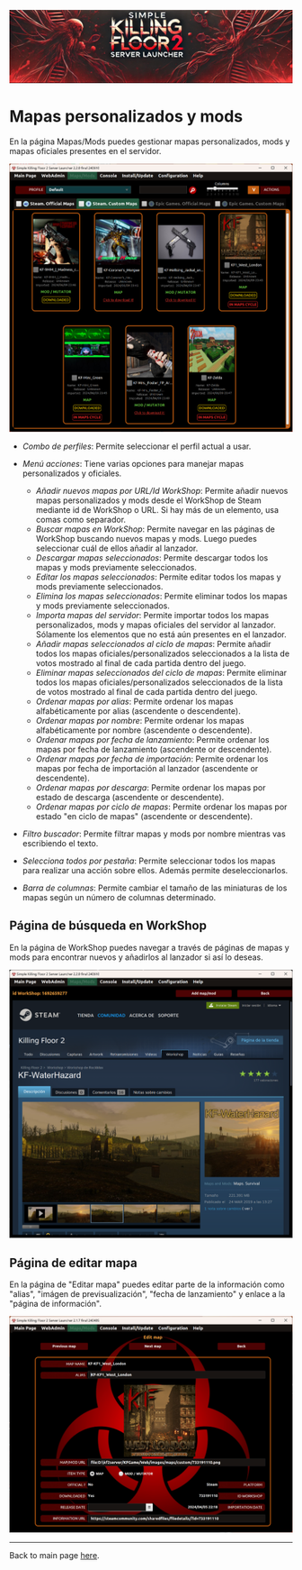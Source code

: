 ![Logo](../images/kf2banner.png)

# Mapas personalizados y mods

En la página Mapas/Mods puedes gestionar mapas personalizados, mods y mapas oficiales presentes en el servidor.

![Launcher screenshot](../images/screenshot04.png)

* _Combo de perfiles_: Permite seleccionar el perfil actual a usar.

* _Menú acciones_: Tiene varias opciones para manejar mapas personalizados y oficiales.
  * _Añadir nuevos mapas por URL/Id WorkShop_: Permite añadir nuevos mapas personalizados y mods desde el WorkShop de Steam mediante id de WorkShop o URL. Si hay más de un elemento, usa comas como separador.
  * _Buscar mapas en WorkShop_: Permite navegar en las páginas de WorkShop buscando nuevos mapas y mods. Luego puedes seleccionar cuál de ellos añadir al lanzador.
  * _Descargar mapas seleccionados_: Permite descargar todos los mapas y mods previamente seleccionados.
  * _Editar los mapas seleccionados_: Permite editar todos los mapas y mods previamente seleccionados.
  * _Elimina los mapas seleccionados_: Permite eliminar todos los mapas y mods previamente seleccionados.
  * _Importa mapas del servidor_: Permite importar todos los mapas personalizados, mods y mapas oficiales del servidor al lanzador. Sólamente los elementos que no está aún presentes en el lanzador.
  * _Añadir mapas seleccionados al ciclo de mapas_: Permite añadir todos los mapas oficiales/personalizados seleccionados a la lista de votos mostrado al final de cada partida dentro del juego.
  * _Eliminar mapas seleccionados del ciclo de mapas_: Permite eliminar todos los mapas oficiales/personalizados seleccionados de la lista de votos mostrado al final de cada partida dentro del juego.
  * _Ordenar mapas por alias_: Permite ordenar los mapas alfabéticamente por alias (ascendente o descendente).
  * _Ordenar mapas por nombre_: Permite ordenar los mapas alfabéticamente por nombre (ascendente o descendente).
  * _Ordenar mapas por fecha de lanzamiento_: Permite ordenar los mapas por fecha de lanzamiento (ascendente or descendente).
  * _Ordenar mapas por fecha de importación_: Permite ordenar los mapas por fecha de importación al lanzador (ascendente or descendente).
  * _Ordenar mapas por descarga_: Permite ordenar los mapas por estado de descarga (ascendente or descendente).
  * _Ordenar mapas por ciclo de mapas_: Permite ordenar los mapas por estado "en ciclo de mapas" (ascendente or descendente).

* _Filtro buscador_: Permite filtrar mapas y mods por nombre mientras vas escribiendo el texto. 

* _Selecciona todos por pestaña_: Permite seleccionar todos los mapas para realizar una acción sobre ellos. Además permite deseleccionarlos.

* _Barra de columnas_: Permite cambiar el tamaño de las miniaturas de los mapas según un número de columnas determinado. 

## Página de búsqueda en WorkShop

En la página de WorkShop puedes navegar a través de páginas de mapas y mods para encontrar nuevos y añadirlos al lanzador si así lo deseas.

![Launcher screenshot](../images/screenshot05.png)

## Página de editar mapa

En la página de "Editar mapa" puedes editar parte de la información como "alias", "imágen de previsualización", "fecha de lanzamiento" y enlace a la "página de información".

![Launcher screenshot](../images/screenshot12.png)

---
Back to main page [here](../../LEEME.md).